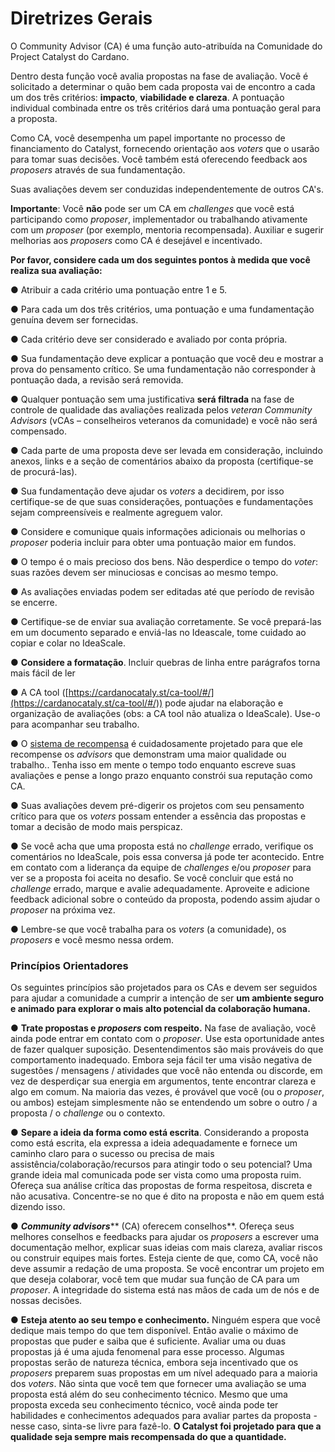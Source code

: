 # Diretrizes Gerais

O Community Advisor (CA) é uma função auto-atribuída na Comunidade do Project Catalyst do Cardano.

&#x20;

Dentro desta função você avalia propostas na fase de avaliação. Você é solicitado a determinar o quão bem cada proposta vai de encontro a cada um dos três critérios: **impacto**, **viabilidade e clareza**. A pontuação individual combinada entre os três critérios dará uma pontuação geral para a proposta.

&#x20;

Como CA, você desempenha um papel importante no processo de financiamento do Catalyst, fornecendo orientação aos _voters_ que o usarão para tomar suas decisões. Você também está oferecendo feedback aos _proposers_ através de sua fundamentação.

&#x20;

Suas avaliações devem ser conduzidas independentemente de outros CA's.

&#x20;

**Importante**: Você **não** pode ser um CA em _challenges_ que você está participando como _proposer_, implementador ou trabalhando ativamente com um _proposer_ (por exemplo, mentoria recompensada). Auxiliar e sugerir melhorias aos _proposers_ como CA é desejável e incentivado.

&#x20;

**Por favor, considere cada um dos seguintes pontos à medida que você realiza sua avaliação:**

&#x20;

●        Atribuir a cada critério uma pontuação entre 1 e 5.

●        Para cada um dos três critérios, uma pontuação e uma fundamentação genuína devem ser fornecidas.

●        Cada critério deve ser considerado e avaliado por conta própria.

●        Sua fundamentação deve explicar a pontuação que você deu e mostrar a prova do pensamento crítico. Se uma fundamentação não corresponder à pontuação dada, a revisão será removida.

●        Qualquer pontuação sem uma justificativa **será filtrada** na fase de controle de qualidade das avaliações realizada pelos _veteran Community Advisors_ (vCAs – conselheiros veteranos da comunidade) e você não será compensado.

●        Cada parte de uma proposta deve ser levada em consideração, incluindo anexos, links e a seção de comentários abaixo da proposta (certifique-se de procurá-las).

●        Sua fundamentação deve ajudar os _voters_ a decidirem, por isso certifique-se de que suas considerações, pontuações e fundamentações sejam compreensíveis e realmente agreguem valor.

●        Considere e comunique quais informações adicionais ou melhorias o _proposer_ poderia incluir para obter uma pontuação maior em fundos.

●        O tempo é o mais precioso dos bens. Não desperdice o tempo do _voter_: suas razões devem ser minuciosas e concisas ao mesmo tempo.

●        As avaliações enviadas podem ser editadas até que período de revisão se encerre.

●        Certifique-se de enviar sua avaliação corretamente. Se você prepará-las em um documento separado e enviá-las no Ideascale, tome cuidado ao copiar e colar no IdeaScale.

●        **Considere a formatação**. Incluir quebras de linha entre parágrafos torna mais fácil de ler

●        A CA tool ([https://cardanocataly.st/ca-tool/#/](https://cardanocataly.st/ca-tool/#/)) pode ajudar na elaboração e organização de avaliações (obs: a CA tool não atualiza o IdeaScale). Use-o para acompanhar seu trabalho.

●        O [sistema de recompensa](https://docs.google.com/document/d/1l4nI2SGlRoRHTv21VjVWN2oT7Kbloka0V7PrqSwh8fQ/edit) é cuidadosamente projetado para que ele recompense os _advisors_ que demonstram uma maior qualidade ou trabalho.. Tenha isso em mente o tempo todo enquanto escreve suas avaliações e pense a longo prazo enquanto constrói sua reputação como CA.

●        Suas avaliações devem pré-digerir os projetos com seu pensamento crítico para que os _voters_ possam entender a essência das propostas e tomar a decisão de modo mais perspicaz.

●        Se você acha que uma proposta está no _challenge_ errado, verifique os comentários no IdeaScale, pois essa conversa já pode ter acontecido. Entre em contato com a liderança da equipe de _challenges_ e/ou _proposer_ para ver se a proposta foi aceita no desafio. Se você concluir que está no _challenge_ errado, marque e avalie adequadamente. Aproveite e adicione feedback adicional sobre o conteúdo da proposta, podendo assim ajudar o _proposer_ na próxima vez.

●        Lembre-se que você trabalha para os _voters_ (a comunidade), os _proposers_ e você mesmo nessa ordem.

### Princípios Orientadores <a href="#_toc98538911" id="_toc98538911"></a>

&#x20;

Os seguintes princípios são projetados para os CAs e devem ser seguidos para ajudar a comunidade a cumprir a intenção de ser **um ambiente seguro e animado para explorar o mais alto potencial da colaboração humana.**

&#x20;

●       **Trate propostas e **_**proposers**_** com respeito.** Na fase de avaliação, você ainda pode entrar em contato com o _proposer_. Use esta oportunidade antes de fazer qualquer suposição. Desentendimentos são mais prováveis do que comportamento inadequado. Embora seja fácil ter uma visão negativa de sugestões / mensagens / atividades que você não entenda ou discorde, em vez de desperdiçar sua energia em argumentos, tente encontrar clareza e algo em comum. Na maioria das vezes, é provável que você (ou o _proposer_, ou ambos) estejam simplesmente não se entendendo um sobre o outro / a proposta / o _challenge_ ou o contexto.

&#x20;

●       **Separe a ideia da forma como está escrita**. Considerando a proposta como está escrita, ela expressa a ideia adequadamente e fornece um caminho claro para o sucesso ou precisa de mais assistência/colaboração/recursos para atingir todo o seu potencial? Uma grande ideia mal comunicada pode ser vista como uma proposta ruim. Ofereça sua análise crítica das propostas de forma respeitosa, discreta e não acusativa. Concentre-se no que é dito na proposta e não em quem está dizendo isso.

&#x20;

●       _**Community advisors**_** (CA) oferecem conselhos**. Ofereça seus melhores conselhos e feedbacks para ajudar os _proposers_ a escrever uma documentação melhor, explicar suas ideias com mais clareza, avaliar riscos ou construir equipes mais fortes. Esteja ciente de que, como CA, você não deve assumir a redação de uma proposta. Se você encontrar um projeto em que deseja colaborar, você tem que mudar sua função de CA para um _proposer_. A integridade do sistema está nas mãos de cada um de nós e de nossas decisões.

&#x20;

●       **Esteja atento ao seu tempo e conhecimento.** Ninguém espera que você dedique mais tempo do que tem disponível. Então avalie o máximo de propostas que puder e saiba que é suficiente. Avaliar uma ou duas propostas já é uma ajuda fenomenal para esse processo. Algumas propostas serão de natureza técnica, embora seja incentivado que os _proposers_ preparem suas propostas em um nível adequado para a maioria dos _voters_. Não sinta que você tem que fornecer uma avaliação se uma proposta está além do seu conhecimento técnico. Mesmo que uma proposta exceda seu conhecimento técnico, você ainda pode ter habilidades e conhecimentos adequados para avaliar partes da proposta - nesse caso, sinta-se livre para fazê-lo.  **O Catalyst foi projetado para que a qualidade seja sempre mais recompensada do que a quantidade.**

